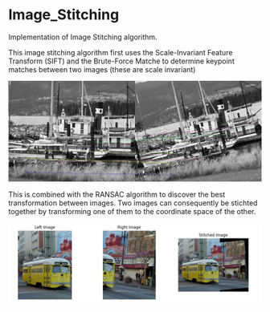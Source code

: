 # Image_Stitching

Implementation of Image Stitching algorithm.

This image stitching algorithm first uses the Scale-Invariant Feature Transform (SIFT) and the Brute-Force Matche to determine keypoint matches between two images (these are scale invariant)

![](images/keypoint_matches_boat.jpg)

This is combined with the RANSAC algorithm to discover the best transformation between images. Two images can consequently be stichted together by transforming one of them to the coordinate space of the other.

![](images/stitching.jpg)
